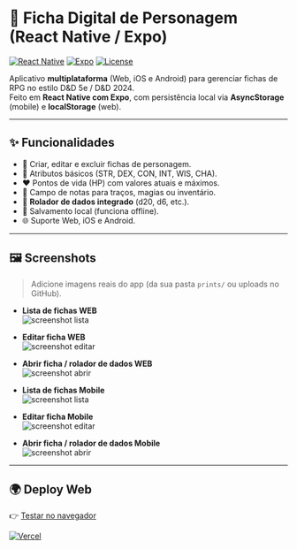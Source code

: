# 📜 Ficha Digital de Personagem (React Native / Expo)

[![React Native](https://img.shields.io/badge/React%20Native-0.79-blue?logo=react)](https://reactnative.dev/)
[![Expo](https://img.shields.io/badge/Expo-53-lightgrey?logo=expo)](https://expo.dev/)
[![License](https://img.shields.io/badge/license-MIT-green)](LICENSE)

Aplicativo **multiplataforma** (Web, iOS e Android) para gerenciar fichas de RPG no estilo D&D 5e / D&D 2024.  
Feito em **React Native com Expo**, com persistência local via **AsyncStorage** (mobile) e **localStorage** (web).

---

## ✨ Funcionalidades
- 📂 Criar, editar e excluir fichas de personagem.  
- 🧮 Atributos básicos (STR, DEX, CON, INT, WIS, CHA).  
- ❤️ Pontos de vida (HP) com valores atuais e máximos.  
- 📝 Campo de notas para traços, magias ou inventário.  
- 🎲 **Rolador de dados integrado** (d20, d6, etc.).  
- 💾 Salvamento local (funciona offline).  
- 🌐 Suporte Web, iOS e Android.  

---

## 🖼️ Screenshots
> Adicione imagens reais do app (da sua pasta `prints/` ou uploads no GitHub).  

- **Lista de fichas WEB**  
  ![screenshot lista](https://i.imgur.com/mBpbHAR.png)

- **Editar ficha WEB**  
  ![screenshot editar](https://i.imgur.com/bjZoWEE.png)

- **Abrir ficha / rolador de dados WEB**  
  ![screenshot abrir](https://i.imgur.com/9bT1XEp.png)
  
- **Lista de fichas Mobile**  
  ![screenshot lista](https://i.imgur.com/WYFD86I.png)

- **Editar ficha Mobile**  
  ![screenshot editar](https://i.imgur.com/VIwYk0D.png)

- **Abrir ficha / rolador de dados Mobile**  
  ![screenshot abrir](https://i.imgur.com/sbAvNMK.png)

---

## 🌍 Deploy Web
👉 [Testar no navegador](https://react-native-character-sheet-e8hyifymd-mateuspizinis-projects.vercel.app)

[![Vercel](https://img.shields.io/badge/Deploy-Vercel-black?logo=vercel)](https://react-native-character-sheet-e8hyifymd-mateuspizinis-projects.vercel.app)

